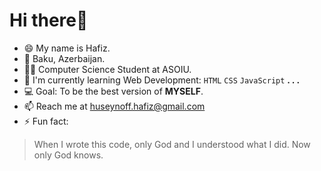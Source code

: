 # Hi there👋 
- 😄 My name is Hafiz.</br>
- 📍 Baku, Azerbaijan.</br>
- 👨‍🎓 Computer Science Student at ASOIU.</br>
- 🌱 I'm currently learning Web Development: ```HTML``` ```CSS``` ```JavaScript``` __. . .__ </br>
- 💻 Goal: To be the best version of __MYSELF__.</br>
- 📫 Reach me at huseynoff.hafiz@gmail.com</br>
- ⚡ Fun fact:
 > When I wrote this code, only God and I understood what I did. Now only God knows.</br>


<!--![c-d-x-PDX_a_82obo-unsplash-min]
**hafizhuseynov/hafizhuseynov** is a ✨ _special_ ✨ repository because its `README.md` (this file) appears on your GitHub profile.
Here are some ideas to get you started:

- 🔭 I’m currently working on ...
- 🌱 I’m currently learning ...
- 👯 I’m looking to collaborate on ...
- 🤔 I’m looking for help with ...
- 💬 Ask me about ...
- 📫 How to reach me: ...
- 😄 Pronouns: ...
- ⚡ Fun fact: ...
-->
